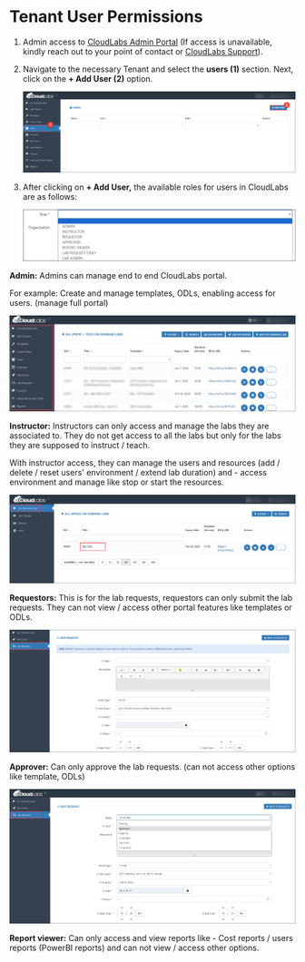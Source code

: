 # Tenant User Permissions  

1. Admin access to [CloudLabs Admin Portal](https://admin.cloudlabs.ai/) (If access is unavailable, kindly reach out to your point of contact or [CloudLabs Support](https://docs.cloudlabs.ai/RequestSupport)).

2. Navigate to the necessary Tenant and select the **users (1)** section. Next, click on the **+ Add User (2)** option.

   ![](./Images/adduser.png)

3. After clicking on **+ Add User,** the available roles for users in CloudLabs are as follows:

   ![](./Images/allroles.png)

**Admin:** Admins can manage end to end CloudLabs portal.

For example: Create and manage  templates, ODLs, enabling access for users. (manage full portal)

![](./Images/Admin.png)
 
**Instructor:** Instructors can only access and manage the labs they are associated to. They do not get access to all the labs but only for the labs they are supposed to instruct / teach. 

With instructor access, they can manage the users and resources (add / delete / reset users' environment / extend lab duration) and  - access environment and manage like stop or start the resources.

![](./Images/Instructor.png)
 
**Requestors:** This is for the lab requests, requestors can only submit the lab requests. They can not view / access other portal features like templates or ODLs.

![](./Images/Requestor.png)
 
**Approver:** Can only approve the lab requests. (can not access other options like template, ODLs) 

![](./Images/approver.png)
 
**Report viewer:** Can only access and view reports like - Cost reports / users reports (PowerBI reports) and can not view / access other options. 
 
 
